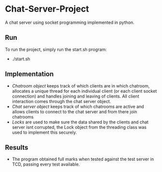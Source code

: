 # Chat-Server-Project
A chat server using socket programming implemented in python.

## Run
To run the project, simply run the start.sh program:
- ./start.sh

## Implementation
- *Chatroom object* keeps track of which clients are in which chatroom, allocates a unique thread for each individual client (or each client socket connection) and handles joining and leaving of clients. All client interaction comes through the chat server object.
- *Chat server object* keeps track of which chatrooms are active and allows clients to connect to the chat server and from there join chatrooms
- *Locks* are used to make sure the data shared by the clients and chat server isnt corrupted, the Lock object from the threading class was used to implement this securely.

## Results
- The program obtained full marks when tested against the test server in TCD, passing every test available.
